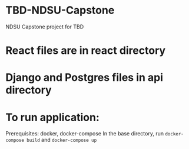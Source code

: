 # TBD-NDSU-Capstone
NDSU Capstone project for TBD


# React files are in react directory
# Django and Postgres files in api directory

# To run application:
Prerequisites: docker, docker-compose
In the base directory, run `docker-compose build` and `docker-compose up`
